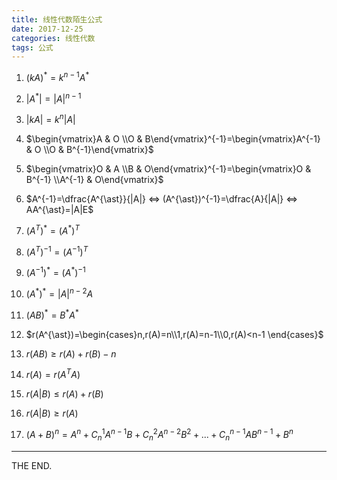 ```yaml
---
title: 线性代数陌生公式
date: 2017-12-25
categories: 线性代数
tags: 公式
---
```


1. $\left(kA\right)^{\ast}=k^{n-1}A^{\ast}$

2. $|A^{\ast}|=|A|^{n-1}$

3. $|kA|=k^{n}|A|$

<!--more-->

4. $\begin{vmatrix}A & O \\O & B\end{vmatrix}^{-1}=\begin{vmatrix}A^{-1} & O \\O & B^{-1}\end{vmatrix}$

5. $\begin{vmatrix}O & A \\B & O\end{vmatrix}^{-1}=\begin{vmatrix}O & B^{-1} \\A^{-1} & O\end{vmatrix}$

6. $A^{-1}=\dfrac{A^{\ast}}{|A|} <=> (A^{\ast})^{-1}=\dfrac{A}{|A|} <=> AA^{\ast}=|A|E$

7. $(A^{T})^{\ast}=(A^{\ast})^{T}$

8. $(A^{T})^{-1}=(A^{-1})^{T}$

9. $(A^{-1})^{\ast}=(A^{\ast})^{-1}$

10. $(A^{\ast})^{\ast}=|A|^{n-2}A$

11. $(AB)^{\ast}=B^{\ast}A^{\ast}$

12. $r(A^{\ast})=\begin{cases}n,r(A)=n\\1,r(A)=n-1\\0,r(A)<n-1 \end{cases}$

13. $r(AB)\geq r(A)+r(B)-n$

14. $r(A)=r(A^{T}A)$

15. $r(A|B)\leq r(A)+r(B)$

16. $r(A|B)\geq r(A)$

17. $(A+B)^n=A^n+C_n^1A^{n-1}B+C_n^{2}A^{n-2}B^2+...+C_n^{n-1}AB^{n-1}+B^n$


- - -
THE END.
